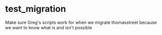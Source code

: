 # test_migration
Make sure Greg's scripts work for when we migrate thomasstreet because we want to know what is and isn't possible
